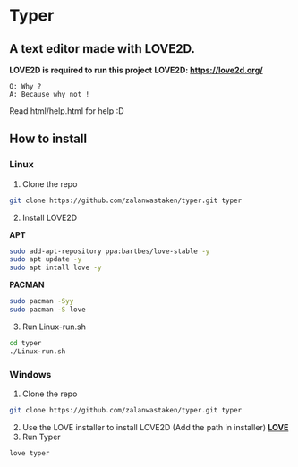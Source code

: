 # Typer<br>
## A text editor made with LOVE2D.<br>
**LOVE2D is required to run this project**
**LOVE2D: https://love2d.org/**
```
Q: Why ?
A: Because why not !
```
Read html/help.html for help :D<br>
## How to install
### Linux
1. Clone the repo
```BASH
git clone https://github.com/zalanwastaken/typer.git typer
```
2. Install LOVE2D

**APT**
```BASH
sudo add-apt-repository ppa:bartbes/love-stable -y
sudo apt update -y
sudo apt intall love -y
```
**PACMAN**
```BASH
sudo pacman -Syy
sudo pacman -S love
```
3. Run Linux-run.sh
```BASH
cd typer
./Linux-run.sh
```
### Windows
1. Clone the repo
```BASH
git clone https://github.com/zalanwastaken/typer.git typer
```
2. Use the LOVE installer to install LOVE2D (Add the path in installer)
**[LOVE](https://love2d.org/)**
3. Run Typer
```BASH
love typer
```

